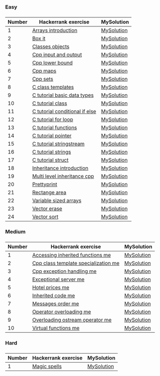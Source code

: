 <H3>Easy<H3>

|Number| Hackerrank exercise | MySolution |
|------|---------------------|------------|
|1|[Arrays introduction ](https://www.hackerrank.com/challenges/arrays-introduction/problem)|[MySolution](../master/MySolution/arrays_introduction_easy.h)|
|2|[Box it ](https://www.hackerrank.com/challenges/box-it/problem)|[MySolution](../master/MySolution/box_it_easy.h)|
|3|[Classes objects ](https://www.hackerrank.com/challenges/classes-objects/problem)|[MySolution](../master/MySolution/classes_objects_easy.h)|
|4|[Cpp input and output ](https://www.hackerrank.com/challenges/cpp-input-and-output/problem)|[MySolution](../master/MySolution/cpp_input_and_output_easy.h)|
|5|[Cpp lower bound ](https://www.hackerrank.com/challenges/cpp-lower-bound/problem)|[MySolution](../master/MySolution/cpp_lower_bound_easy.h)|
|6|[Cpp maps ](https://www.hackerrank.com/challenges/cpp-maps/problem)|[MySolution](../master/MySolution/cpp_maps_easy.h)|
|7|[Cpp sets ](https://www.hackerrank.com/challenges/cpp-sets/problem)|[MySolution](../master/MySolution/cpp_sets_easy.h)|
|8|[C class templates ](https://www.hackerrank.com/challenges/c-class-templates/problem)|[MySolution](../master/MySolution/c_class_templates_easy.h)|
|9|[C tutorial basic data types ](https://www.hackerrank.com/challenges/c-tutorial-basic-data-types/problem)|[MySolution](../master/MySolution/c_tutorial_basic_data_types_easy.h)|
|10|[C tutorial class ](https://www.hackerrank.com/challenges/c-tutorial-class/problem)|[MySolution](../master/MySolution/c_tutorial_class_easy.h)|
|11|[C tutorial conditional if else ](https://www.hackerrank.com/challenges/c-tutorial-conditional-if-else/problem)|[MySolution](../master/MySolution/c_tutorial_conditional_if_else_easy.h)|
|12|[C tutorial for loop ](https://www.hackerrank.com/challenges/c-tutorial-for-loop/problem)|[MySolution](../master/MySolution/c_tutorial_for_loop_easy.h)|
|13|[C tutorial functions ](https://www.hackerrank.com/challenges/c-tutorial-functions/problem)|[MySolution](../master/MySolution/c_tutorial_functions_easy.h)|
|14|[C tutorial pointer ](https://www.hackerrank.com/challenges/c-tutorial-pointer/problem)|[MySolution](../master/MySolution/c_tutorial_pointer_easy.h)|
|15|[C tutorial stringstream ](https://www.hackerrank.com/challenges/c-tutorial-stringstream/problem)|[MySolution](../master/MySolution/c_tutorial_stringstream_easy.h)|
|16|[C tutorial strings ](https://www.hackerrank.com/challenges/c-tutorial-strings/problem)|[MySolution](../master/MySolution/c_tutorial_strings_easy.h)|
|17|[C tutorial struct ](https://www.hackerrank.com/challenges/c-tutorial-struct/problem)|[MySolution](../master/MySolution/c_tutorial_struct_easy.h)|
|18|[Inheritance introduction ](https://www.hackerrank.com/challenges/inheritance-introduction/problem)|[MySolution](../master/MySolution/inheritance_introduction_easy.h)|
|19|[Multi level inheritance cpp ](https://www.hackerrank.com/challenges/multi-level-inheritance-cpp/problem)|[MySolution](../master/MySolution/multi_level_inheritance_cpp_easy.h)|
|20|[Prettyprint ](https://www.hackerrank.com/challenges/prettyprint/problem)|[MySolution](../master/MySolution/prettyprint_easy.h)|
|21|[Rectange area ](https://www.hackerrank.com/challenges/rectange-area/problem)|[MySolution](../master/MySolution/rectange_area_easy.h)|
|22|[Variable sized arrays ](https://www.hackerrank.com/challenges/variable-sized-arrays/problem)|[MySolution](../master/MySolution/variable_sized_arrays_easy.h)|
|23|[Vector erase ](https://www.hackerrank.com/challenges/vector-erase/problem)|[MySolution](../master/MySolution/vector_erase_easy.h)|
|24|[Vector sort ](https://www.hackerrank.com/challenges/vector-sort/problem)|[MySolution](../master/MySolution/vector_sort_easy.h)|


<H3>Medium<H3>

|Number| Hackerrank exercise | MySolution |
|------|---------------------|------------|
|1|[Accessing inherited functions me](https://www.hackerrank.com/challenges/accessing-inherited-functions-m/problem)|[MySolution](../master/MySolution/accessing_inherited_functions_medium.h)|
|2|[Cpp class template specialization me](https://www.hackerrank.com/challenges/cpp-class-template-specialization-m/problem)|[MySolution](../master/MySolution/cpp_class_template_specialization_medium.h)|
|3|[Cpp exception handling me](https://www.hackerrank.com/challenges/cpp-exception-handling-m/problem)|[MySolution](../master/MySolution/cpp_exception_handling_medium.h)|
|4|[Exceptional server me](https://www.hackerrank.com/challenges/exceptional-server-m/problem)|[MySolution](../master/MySolution/exceptional_server_medium.h)|
|5|[Hotel prices me](https://www.hackerrank.com/challenges/hotel-prices-m/problem)|[MySolution](../master/MySolution/hotel_prices_medium.h)|
|6|[Inherited code me](https://www.hackerrank.com/challenges/inherited-code-m/problem)|[MySolution](../master/MySolution/inherited_code_medium.h)|
|7|[Messages order me](https://www.hackerrank.com/challenges/messages-order-m/problem)|[MySolution](../master/MySolution/messages_order_medium.h)|
|8|[Operator overloading me](https://www.hackerrank.com/challenges/operator-overloading-m/problem)|[MySolution](../master/MySolution/operator_overloading_medium.h)|
|9|[Overloading ostream operator me](https://www.hackerrank.com/challenges/overloading-ostream-operator-m/problem)|[MySolution](../master/MySolution/overloading_ostream_operator_medium.h)|
|10|[Virtual functions me](https://www.hackerrank.com/challenges/virtual-functions-m/problem)|[MySolution](../master/MySolution/virtual_functions_medium.h)|


<H3>Hard<H3>

|Number| Hackerrank exercise | MySolution |
|------|---------------------|------------|
|1|[Magic spells ](https://www.hackerrank.com/challenges/magic-spells/problem)|[MySolution](../master/MySolution/magic_spells_hard.h)|
